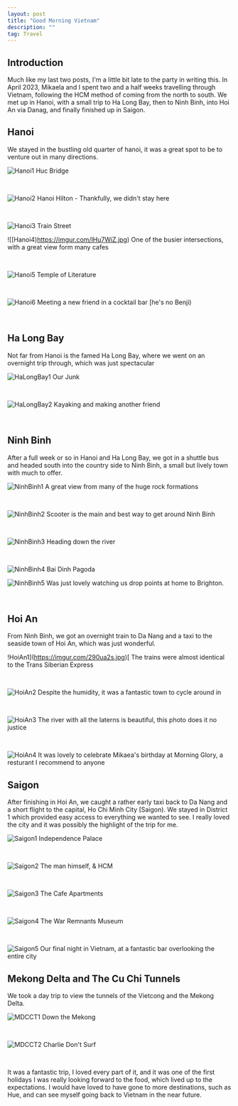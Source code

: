 ```yaml
---
layout: post
title: "Good Morning Vietnam"
description: ""
tag: Travel
---
```

## Introduction 
Much like my last two posts, I'm a little bit late to the party in writing this. In April 2023, Mikaela and I spent two and a half weeks travelling through Vietnam, following the HCM method of coming from the north to south. We met up in Hanoi, with a small trip to Ha Long Bay, then to Ninh Binh, into Hoi An via Danag, and finally finished up in Saigon. 

## Hanoi
We stayed in the bustling old quarter of hanoi, it was a great spot to be to venture out in many directions.

![Hanoi1](https://imgur.com/7y2i4bs.jpg)
Huc Bridge

<br>

![Hanoi2](https://imgur.com/U6tYw4h.jpg)
Hanoi Hilton - Thankfully, we didn't stay here

<br>

![Hanoi3](https://imgur.com/1MDQgG4.jpg)
Train Street

![[Hanoi4)https://imgur.com/lHu7WiZ.jpg)
One of the busier intersections, with a great view form many cafes

<br>

![Hanoi5](https://imgur.com/yGRLONU.jpg)
Temple of Literature

<br>

![Hanoi6](https://imgur.com/zdkwWJN.jpg)
Meeting a new friend in a cocktail bar [he's no Benji)

<br>

## Ha Long Bay
Not far from Hanoi is the famed Ha Long Bay, where we went on an overnight trip through, which was just spectacular

![HaLongBay1](https://imgur.com/wL5DKge.jpg)
Our Junk

<br>

![HaLongBay2](https://imgur.com/C7pBbl5.jpg)
Kayaking and making another friend

<br>

## Ninh Binh
After a full week or so in Hanoi and Ha Long Bay, we got in a shuttle bus and headed south into the country side to Ninh Binh, a small but lively town with much to offer.

![NinhBinh1](https://imgur.com/IoOMHeP.jpg)
A great view from many of the huge rock formations

<br>

![NinhBinh2](https://imgur.com/fk5oRoj.jpg)
Scooter is the main and best way to get around Ninh Binh

<br>

![NinhBinh3](https://imgur.com/hyrWPNI.jpg)
Heading down the river

<br>

![NinhBinh4](https://imgur.com/hFFGbNL.jpg)
Bai Dinh Pagoda

![NinhBinh5](https://imgur.com/jnAFayy.jpg)
Was just lovely watching us drop points at home to Brighton.

<br>

## Hoi An
From Ninh Binh, we got an overnight train to Da Nang and a taxi to the seaside town of Hoi An, which was just wonderful.

!HoiAn1](https://imgur.com/290ua2s.jpg)[
The trains were almost identical to the Trans Siberian Express

<br>

![HoiAn2](https://imgur.com/YGRUV3v.jpg)
Despite the humidity, it was a fantastic town to cycle around in

<br>

![HoiAn3](https://imgur.com/ZQbyv1c.jpg)
The river with all the laterns is beautiful, this photo does it no justice

<br>

![HoiAn4](https://imgur.com/aamtuMv.jpg)
It was lovely to celebrate Mikaea's birthday at Morning Glory, a resturant I recommend to anyone


## Saigon
After finishing in Hoi An, we caught a rather early taxi back to Da Nang and a short flight to the capital, Ho Chi Minh City [Saigon). We stayed in District 1 which provided easy access to everything we wanted to see. I really loved the city and it was possibly the highlight of the trip for me.

![Saigon1](https://imgur.com/lecKpvH.jpg)
Independence Palace

<br>

![Saigon2](https://imgur.com/qOJDzEf.jpg)
The man himself, & HCM

<br>

![Saigon3](https://imgur.com/pnoOgfW.jpg)
The Cafe Apartments

<br>

![Saigon4](https://imgur.com/Lr7VxRV.jpg)
The War Remnants Museum

<br>

![Saigon5](https://imgur.com/s0ZpAll.jpg)
Our final night in Vietnam, at a fantastic bar overlooking the entire city

## Mekong Delta and The Cu Chi Tunnels
We took a day trip to view the tunnels of the Vietcong and the Mekong Delta.

![MDCCT1](https://imgur.com/ozwUeRV.jpg)
Down the Mekong

<br>

![MDCCT2](https://imgur.com/OkE9FTG.jpg)
Charlie Don't Surf

<br>

It was a fantastic trip, I loved every part of it, and it was one of the first holidays I was really looking forward to the food, which lived up to the expectations. I would have loved to have gone to more destinations, such as Hue, and can see myself going back to Vietnam in the near future.


